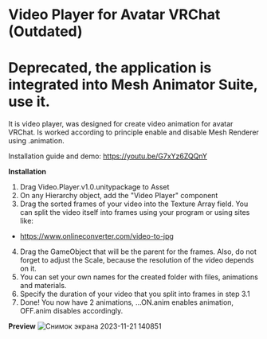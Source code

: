 # Video Player for Avatar VRChat (Outdated)
# Deprecated, the application is integrated into Mesh Animator Suite, use it.

 It is video player, was designed for create video animation for avatar VRChat. Is worked according to principle enable and disable Mesh Renderer using .animation.

Installation guide and demo: https://youtu.be/G7xYz6ZQQnY

**Installation** 
1. Drag Video.Player.v1.0.unitypackage to Asset
2. On any Hierarchy object, add the "Video Player" component
3. Drag the sorted frames of your video into the Texture Array field. You can split the video itself into frames using your program or using sites like:
- https://www.onlineconverter.com/video-to-jpg
4. Drag the GameObject that will be the parent for the frames. Also, do not forget to adjust the Scale, because the resolution of the video depends on it.
5. You can set your own names for the created folder with files, animations and materials.
6. Specify the duration of your video that you split into frames in step 3.1
7. Done! You now have 2 animations, ...ON.anim enables animation, OFF.anim disables accordingly.

**Preview**
![Снимок экрана 2023-11-21 140851](https://github.com/Dahus/Video-Player-for-Avatar-VRChat/assets/74374308/6603945a-ca10-4408-857f-3e12fa153f7a)
